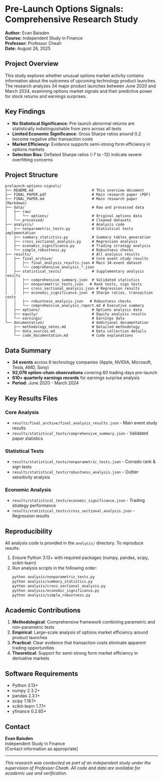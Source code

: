 # Pre-Launch Options Signals: Comprehensive Research Study

**Author:** Evan Baisden  
**Course:** Independent Study in Finance  
**Professor:** Professor Cheah  
**Date:** August 26, 2025  

## Project Overview

This study explores whether unusual options market activity contains information about the outcomes of upcoming technology product launches. The research analyzes 34 major product launches between June 2020 and March 2024, examining options market signals and their predictive power for stock returns and earnings surprises.

## Key Findings

- **No Statistical Significance**: Pre-launch abnormal returns are statistically indistinguishable from zero across all tests
- **Limited Economic Significance**: Gross Sharpe ratios around 0.2 become negative after transaction costs
- **Market Efficiency**: Evidence supports semi-strong form efficiency in options markets
- **Selection Bias**: Deflated Sharpe ratios (-7 to -12) indicate severe overfitting concerns

## Project Structure

```
prelaunch-options-signals/
├── README.md                           # This overview document
├── FINAL_PAPER.pdf                     # Main research paper (PDF)
├── FINAL_PAPER.md                      # Main research paper (Markdown)
├── data/                               # Raw and processed data
│   ├── raw/
│   │   └── options/                    # Original options data
│   └── processed/                      # Cleaned datasets
├── analysis/                           # Analysis code
│   ├── nonparametric_tests.py          # Statistical tests implementation
│   ├── summary_statistics.py           # Summary tables generation
│   ├── cross_sectional_analysis.py     # Regression analysis
│   ├── economic_significance.py        # Trading strategy analysis
│   └── simple_robustness.py            # Robustness checks
├── results/                            # All analysis results
│   ├── final_archive/                  # Core event study results
│   │   ├── final_analysis_results.json # Main 34-event dataset
│   │   └── comprehensive_analysis_*.json
│   ├── statistical_tests/              # Supplementary analysis results
│   │   ├── comprehensive_summary.json  # Validated statistics
│   │   ├── nonparametric_tests.json   # Rank tests, sign tests
│   │   ├── cross_sectional_analysis.json # Regression results
│   │   ├── economic_significance.json  # Sharpe ratios, transaction costs
│   │   ├── robustness_analysis.json   # Robustness checks
│   │   └── comprehensive_analysis_report.md # Executive summary
│   ├── options/                        # Options analysis data
│   ├── equity/                         # Equity analysis results
│   └── earnings/                       # Earnings data
└── documentation/                      # Additional documentation
    ├── methodology_notes.md            # Detailed methodology
    ├── data_sources.md                 # Data collection details
    └── code_documentation.md           # Code explanations
```

## Data Summary

- **34 events** across 6 technology companies (Apple, NVIDIA, Microsoft, Tesla, AMD, Sony)
- **92,076 option-chain observations** covering 60 trading days pre-launch
- **610+ quarterly earnings records** for earnings surprise analysis
- **Period:** June 2020 - March 2024

## Key Results Files

### Core Analysis
- `results/final_archive/final_analysis_results.json` - Main event study results
- `results/statistical_tests/comprehensive_summary.json` - Validated paper statistics

### Statistical Tests
- `results/statistical_tests/nonparametric_tests.json` - Corrado rank & sign tests
- `results/statistical_tests/robustness_analysis.json` - Outlier sensitivity analysis

### Economic Analysis
- `results/statistical_tests/economic_significance.json` - Trading strategy performance
- `results/statistical_tests/cross_sectional_analysis.json` - Regression results

## Reproducibility

All analysis code is provided in the `analysis/` directory. To reproduce results:

1. Ensure Python 3.13+ with required packages (numpy, pandas, scipy, scikit-learn)
2. Run analysis scripts in the following order:
   ```bash
   python analysis/nonparametric_tests.py
   python analysis/summary_statistics.py  
   python analysis/cross_sectional_analysis.py
   python analysis/economic_significance.py
   python analysis/simple_robustness.py
   ```

## Academic Contributions

1. **Methodological**: Comprehensive framework combining parametric and non-parametric tests
2. **Empirical**: Large-scale analysis of options market efficiency around product launches  
3. **Practical**: Clear evidence that transaction costs eliminate apparent trading opportunities
4. **Theoretical**: Support for semi-strong form market efficiency in derivative markets

## Software Requirements

- Python 3.13+
- numpy 2.3.2+
- pandas 2.3.1+
- scipy 1.16.1+
- scikit-learn 1.7.1+
- yfinance 0.2.65+

## Contact

**Evan Baisden**  
Independent Study in Finance  
[Contact information as appropriate]

---

*This research was conducted as part of an independent study under the supervision of Professor Cheah. All code and data are available for academic use and verification.*